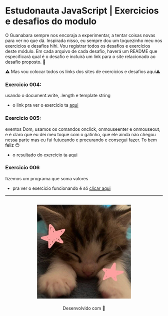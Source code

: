 # Estudonauta JavaScript | Exercicios e desafios do modulo

O Guanabara sempre nos encoraja a experimentar, a tentar coisas novas para ver no que dá. Inspirada nisso, eu sempre dou um toquezinho meu nos exercicios e desafios hihi. Vou registrar todos os desafios e exercícios deste módulo. Em cada arquivo de cada desafio, haverá um README que especificará qual é o desafio e incluirá um link para o site relacionado ao desafio proposto. 🧡

⚠️ Mas vou colocar todos os links dos sites de exercicios e desafios aqui⚠️ 

### Exercicio 004:
 usando o document.write, .length e template string

* o link pra ver o exercicio ta [aqui](https://estudonauta-exercicio.netlify.app/)

### Exercicio 005:
 eventos Dom, usamos os comandos onclick, onmouseenter e onmouseout, e é claro que eu dei meu toque com o gatinho, que ele ainda não chegou nessa parte mas eu fui futucando e procurando e consegui fazer. To bem feliz 😊

* o resultado do exercicio ta [aqui](https://eventos-dom.netlify.app/)

### Exercicio 006
fizemos um programa que soma valores

* pra ver o exercicio funcionando é só [clicar aqui](https://somando-valores.netlify.app/)

---
<h2 align="center">
  <img src="img/catzinho.jpg" width="300">
</h2>
<p align="center">
Desenvolvido com 🧡
</p>